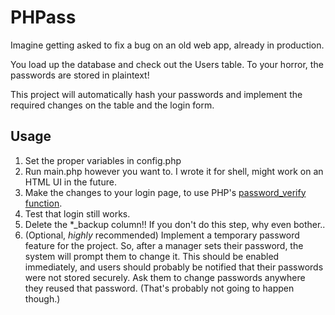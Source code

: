 # PHPass

Imagine getting asked to fix a bug on an old web app, already in production.

You load up the database and check out the Users table. To your horror, the passwords are stored in plaintext!

This project will automatically hash your passwords and implement the required changes on the table and the login form.

## Usage
1. Set the proper variables in config.php
2. Run main.php however you want to. I wrote it for shell, might work on an HTML UI in the future.
3. Make the changes to your login page, to use PHP's [password\_verify function](https://www.php.net/manual/en/function.password-verify.php).
4. Test that login still works.
5. Delete the \*\_backup column!! If you don't do this step, why even bother..
6. (Optional, *highly* recommended) Implement a temporary password feature for the project. So, after a manager sets their password, the system will prompt them to change it.
This should be enabled immediately, and users should probably be notified that their passwords were not stored securely. Ask them to change passwords anywhere they reused that password.
(That's probably not going to happen though.)
